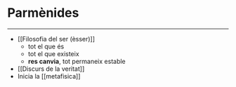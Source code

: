 # Parmènides
___
- [[Filosofia del ser (èsser)]]
	- tot el que és
	- tot el que existeix
	- **res canvia**, tot permaneix estable
- [[Discurs de la veritat]]
- Inicia la [[metafisica]]